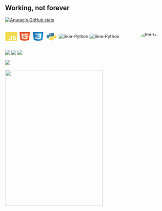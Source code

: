 ## Working, not forever


[![Anurag's GitHub stats](https://github-readme-stats.vercel.app/api?username=SkieLim&count_private=true&show_icons=true&theme=github_dark)](https://github.com/anuraghazra/github-readme-stats)



<div style="display: inline_block"><br>
  
  <img align="center" alt="Skie-Js" height="30" width="40" src="https://raw.githubusercontent.com/devicons/devicon/master/icons/javascript/javascript-plain.svg">
  <!--<img align="center" alt="Skie-Ts" height="30" width="40" src="https://raw.githubusercontent.com/devicons/devicon/master/icons/typescript/typescript-plain.svg">
  <img align="center" alt="Skie-React" height="30" width="40" src="https://raw.githubusercontent.com/devicons/devicon/master/icons/react/react-original.svg">-->
  <img align="center" alt="Skie-HTML" height="30" width="40" src="https://raw.githubusercontent.com/devicons/devicon/master/icons/html5/html5-original.svg">
  <img align="center" alt="Skie-CSS" height="30" width="40" src="https://raw.githubusercontent.com/devicons/devicon/master/icons/css3/css3-original.svg">
  <img align="center" alt="Skie-Python" height="30" width="40" src="https://raw.githubusercontent.com/devicons/devicon/master/icons/python/python-original.svg">
  <img align="center" alt="Skie-Python" height="30" width="40" src="https://cdn.jsdelivr.net/gh/devicons/devicon/icons/php/php-original.svg">
   <img align="center" alt="Skie-Python" height="30" width="30" src="https://uxwing.com/wp-content/themes/uxwing/download/brands-and-social-media/c-program-icon.png">
  <!--<img align="center" alt="Skie-Csharp" height="30" width="40" src="https://raw.githubusercontent.com/devicons/devicon/master/icons/csharp/csharp-original.svg">-->
  <img align="right" alt="Rei-Gif" height="150" style="border-radius:50px;" src="https://media.tenor.com/nQQhfbogSLoAAAAi/rei-ayanami.gif">

</div>
  
  ##
 
<div> 
  
  <a href="https://www.youtube.com/@skielim" target="_blank"><img src="https://img.shields.io/badge/YouTube-FF0000?style=for-the-badge&logo=youtube&logoColor=white"></a>
  <a href="https://www.instagram.com/eyesofabyss" target="_blank"><img src="https://img.shields.io/badge/-Instagram-%23E4405F?style=for-the-badge&logo=instagram&logoColor=white"></a>
 	<a href="https://www.twitch.tv/skielim" target="_blank"><img src="https://img.shields.io/badge/Twitch-9146FF?style=for-the-badge&logo=twitch&logoColor=white"></a>
<!--   <a href = "mailto:skinemoculo@gmail.com"><img src="https://img.shields.io/badge/-Gmail-%23333?style=for-the-badge&logo=gmail&logoColor=white"></a> -->
  <a href="https://www.linkedin.com/in/skie-lim-8b3526264" target="_blank"><img src="https://img.shields.io/badge/-LinkedIn-%230077B5?style=for-the-badge&logo=linkedin&logoColor=white"></a> 

</div>
  
<div>
  
  <p aling="center">
    <img width="320" height="445" src="https://spotify-github-profile.vercel.app/api/view?uid=3wgpbf9ijp6h6nsxkwlsmu87f&cover_image=true&theme=default&show_offline=false&background_color=121212&interchange=false)](https://github.com/kittinan/spotify-github-profile">
  </p>
  
</div>


